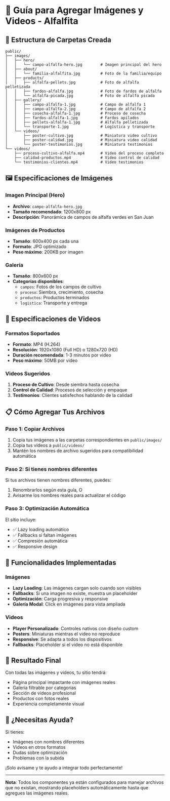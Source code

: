 # 📸 Guía para Agregar Imágenes y Videos - Alfalfita

## 📁 Estructura de Carpetas Creada

```
public/
├── images/
│   ├── hero/
│   │   └── campo-alfalfa-hero.jpg        # Imagen principal del hero
│   ├── about/
│   │   └── familia-alfalfita.jpg         # Foto de la familia/equipo
│   ├── products/
│   │   ├── alfalfa-pellets.jpg           # Foto de alfalfa pelletizada
│   │   ├── fardos-alfalfa.jpg            # Foto de fardos de alfalfa
│   │   └── alfalfa-picada.jpg            # Foto de alfalfa picada
│   ├── gallery/
│   │   ├── campo-alfalfa-1.jpg           # Campo de alfalfa 1
│   │   ├── campo-alfalfa-2.jpg           # Campo de alfalfa 2
│   │   ├── cosecha-alfalfa-1.jpg         # Proceso de cosecha
│   │   ├── fardos-alfalfa-1.jpg          # Fardos apilados
│   │   ├── pellets-alfalfa-1.jpg         # Alfalfa pelletizada
│   │   └── transporte-1.jpg              # Logística y transporte
│   └── videos/
│       ├── poster-cultivo.jpg            # Miniatura video cultivo
│       ├── poster-calidad.jpg            # Miniatura video calidad
│       └── poster-testimonios.jpg        # Miniatura testimonios
└── videos/
    ├── proceso-cultivo-alfalfa.mp4       # Video del proceso completo
    ├── calidad-productos.mp4             # Video control de calidad
    └── testimonios-clientes.mp4          # Video testimonios

```

## 🖼️ Especificaciones de Imágenes

### Imagen Principal (Hero)
- **Archivo**: `campo-alfalfa-hero.jpg`
- **Tamaño recomendado**: 1200x800 px
- **Descripción**: Panorámica de campos de alfalfa verdes en San Juan

### Imágenes de Productos
- **Tamaño**: 600x400 px cada una
- **Formato**: JPG optimizado
- **Peso máximo**: 200KB por imagen

### Galería
- **Tamaño**: 800x600 px
- **Categorías disponibles**:
  - `campos`: Fotos de los campos de cultivo
  - `proceso`: Siembra, crecimiento, cosecha
  - `productos`: Productos terminados
  - `logistica`: Transporte y entrega

## 🎥 Especificaciones de Videos

### Formatos Soportados
- **Formato**: MP4 (H.264)
- **Resolución**: 1920x1080 (Full HD) o 1280x720 (HD)
- **Duración recomendada**: 1-3 minutos por video
- **Peso máximo**: 50MB por video

### Videos Sugeridos
1. **Proceso de Cultivo**: Desde siembra hasta cosecha
2. **Control de Calidad**: Procesos de selección y empaque
3. **Testimonios**: Clientes satisfechos hablando de la calidad

## 📋 Cómo Agregar Tus Archivos

### Paso 1: Copiar Archivos
1. Copia tus imágenes a las carpetas correspondientes en `public/images/`
2. Copia tus videos a `public/videos/`
3. Mantén los nombres de archivo sugeridos para compatibilidad automática

### Paso 2: Si tienes nombres diferentes
Si tus archivos tienen nombres diferentes, puedes:
1. Renombrarlos según esta guía, O
2. Avisarme los nombres reales para actualizar el código

### Paso 3: Optimización Automática
El sitio incluye:
- ✅ Lazy loading automático
- ✅ Fallbacks si faltan imágenes
- ✅ Compresión automática
- ✅ Responsive design

## 🔧 Funcionalidades Implementadas

### Imágenes
- **Lazy Loading**: Las imágenes cargan solo cuando son visibles
- **Fallbacks**: Si una imagen no existe, muestra un placeholder
- **Optimización**: Carga progresiva y responsive
- **Galería Modal**: Click en imágenes para vista ampliada

### Videos
- **Player Personalizado**: Controles nativos con diseño custom
- **Posters**: Miniaturas mientras el video no reproduce
- **Responsive**: Se adapta a todos los dispositivos
- **Fallbacks**: Placeholder si el video no está disponible

## 📱 Resultado Final

Con todas las imágenes y videos, tu sitio tendrá:
- Página principal impactante con imágenes reales
- Galería filtrable por categorías
- Sección de videos profesional
- Productos con fotos reales
- Experiencia completamente visual

## 🚀 ¿Necesitas Ayuda?

Si tienes:
- Imágenes con nombres diferentes
- Videos en otros formatos
- Dudas sobre optimización
- Problemas con la subida

¡Solo avísame y te ayudo a integrar todo perfectamente!

---

**Nota**: Todos los componentes ya están configurados para manejar archivos que no existan, mostrando placeholders automáticamente hasta que agregues las imágenes reales.